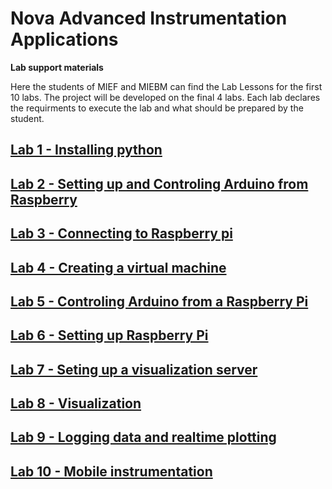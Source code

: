 # Nova Advanced Instrumentation Applications

**Lab support materials**

Here the students of MIEF and MIEBM can find the Lab Lessons for the first 10 labs. The project will be developed on the final 4 labs. Each lab declares the requirments to execute the lab and what should be prepared by the student.  

## [Lab 1 - Installing python](lab1-installing-python.md)

## [Lab 2 - Setting up and Controling Arduino from Raspberry](lab2-arduino.md)

## [Lab 3 - Connecting to Raspberry pi ](lab1-rpi.md)

## [Lab 4 - Creating a virtual machine](lab3-virtualization.md)

## [Lab 5 - Controling Arduino from a Raspberry Pi](lab5-access-arduino-from-rpi.md)

## [Lab 6 - Setting up Raspberry Pi](lab6-setting-up-raspberry-pi.md)

## [Lab 7 - Seting up a visualization server](lab7-vis-server.md)

## [Lab 8 - Visualization](lab8-vis.md)

## [Lab 9 - Logging data and realtime plotting](lab9-log.md)

## [Lab 10 - Mobile instrumentation](lab10-mobile.md)
